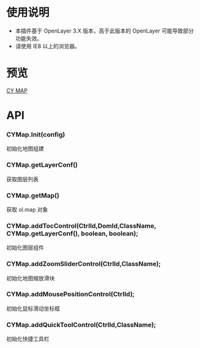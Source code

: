 # **使用说明**

- 本插件基于 OpenLayer 3.X 版本，高于此版本的 OpenLayer 可能导致部分功能失效。
- 请使用 IE8 以上的浏览器。

# 预览

[CY MAP](https://cooperforever.github.io/CY-Map/example.html)

# API

### **CYMap.Init(config)**

初始化地图组建

### **CYMap.getLayerConf()**

获取图层列表

### **CYMap.getMap()**

获取 ol.map 对象

### **CYMap.addTocControl(CtrlId,DomId,ClassName, CYMap.getLayerConf(), boolean, boolean);**

初始化图层组件

### **CYMap.addZoomSliderControl(CtrlId,ClassName);**

初始化地图缩放滑块

### **CYMap.addMousePositionControl(CtrlId);**

初始化鼠标滑动坐标框

### **CYMap.addQuickToolControl(CtrlId,ClassName);**

初始化快捷工具栏
